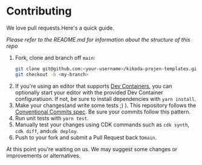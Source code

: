 # Contributing

We love pull requests.Here's a quick guide.

_Please refer to the README.md for information about the structure of this repo_

1. Fork, clone and branch off `main`:
      ```bash
    git clone git@github.com:<your-username>/kikoda-projen-templates.git
    git checkout -b <my-branch>
    ```
2. If you're using an editor that supports [Dev Containers](https://devcontainers.github.io), you can optionally start your editor with the provided Dev Container configuratiuon. If not, be sure to install dependencies with `yarn install`.
3. Make your changes(and write some tests ;) ). This repository follows the [Conventional Commits spec](https://www.conventionalcommits.org/en/v1.0.0/). Be sure your commits follow this pattern.
4. Run unit tests with `yarn test`.
5. Manually test your changes using CDK commands such as `cdk synth`, `cdk diff`, and`cdk deploy`.
6. Push to your fork and submit a Pull Request back to`main`.

At this point you're waiting on us. We may suggest some changes or improvements or alternatives.